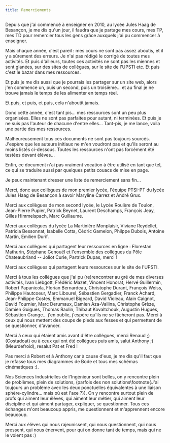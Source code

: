 ```yaml
---
title: Remerciements
---
```



Depuis que j'ai commencé à enseigner en 2010, au lycée Jules Haag de Besançon, je me dis qu'un jour, il faudra que je partage mes cours, mes TP, mes TD pour remercier tous les gens grâce auxquels j'ai pu commencer à enseigner. 

Mais chaque année, c'est pareil : mes cours ne sont pas assez aboutis, et il y a sûrement des erreurs. Je n'ai pas rédigé le corrigé de toutes mes activités. Et puis d'ailleurs, toutes ces activités ne sont pas les miennes et sont glanées, sur des sites de collègues, sur le site de l'UPSTI etc. Et puis c'est le bazar dans mes ressources. 

Et puis je me dis aussi que je pourrais les partager sur un site web, alors j'en commence un, puis un second, puis un troisième... et au final je ne trouve jamais le temps de les alimenter en temps réel. 

Et puis, et puis, et puis, cela n'aboutit jamais. 

Donc cette année, c'est tant pis... mes ressources sont un peu plus organisées. Elles ne sont pas parfaites pour autant, ni terminées. Et puis je ne suis pas l'auteur de chacune d'entre elles... Tant-pis, je me lance, voila une partie des mes ressources.

Malheureusement tous ces documents ne sont pas toujours sourcés. J'espère que les auteurs initiaux ne m'en voudront pas et qu'ils seront au moins listés ci-dessous. Toutes les ressources n'ont pas forcément été testées devant élèves...  

Enfin, ce document n'ai pas vraiment vocation à être utilisé en tant que tel, ce qui se traduire aussi par quelques petits couacs de mise en page.

Je peux maintenant dresser une liste de remerciement sans fin...

Merci, donc aux collègues de mon premier lycée, l'équipe PTSI-PT du lycée Jules Haag de Besançon à savoir Maryline Carrez et André Grux. 

Merci aux collègues de mon second lycée, le Lycée Rouière de Toulon, Jean-Pierre Pupier, Patrick Beynet, Laurent Deschamps, François Jeay, Gilles Himmelspach, Marc Guillaume.

Merci aux collègues du lycée La Martinière Monplaisir, Viviane Reydellet, Patricia Bessonnat, Isabelle Cotta, Cédric Gamelon, Philppe Dubois, Antoine Martin, Emilien Durif.

Merci aux collègues qui partagent leur ressources en ligne : Florestan Mathurin, Stéphane Genouël et l'ensemble des collègues du Pôle Chateaubriand -- Joliot Curie, Partrick Dupas, merci !

Merci aux collègues qui partagent leurs ressources sur le site de l'UPSTI.

Merci à tous les collègues que j'ai pu (re)rencontrer au gré de mes diverses activités, Ivan Liebgott, Frédéric Mazet, Vincent Honorat, Hervé Guillermin, Robert Papanicola, Florian Bernardeau, Christophe Durant, François Weiss, Philippe Hautcoeur, Marc Libourel, Sébastien Gergadier, Franck Achard, Jean-Philippe Costes, Emmanuel Bigeard, David Violeau, Alain Caignot, David Fournier, Marc Derumaux, Damien Aza-Vallina, Christophe Grèze, Damien Guigues, Thomas Raulin, Thibaut Kovaltchouk, Augustin Hugues, Sébastien Grange... j'en oublie, j'espère qu'ils ne se fâcheront pas. Merci à ceux qui nous mettent des coups de pieds aux fesses et qui permettent de se questionner, d'avancer. 

Merci à ceux qui étaient amis avant d'être collègues, merci Renaud ;) (Costadoat) ou à ceux qui ont été collègues puis amis, salut Anthony ;) (Meurdefroid), resalut Pat et Fred !

Pas merci à Robert et à Anthony car à cause d'eux, je me dis qu'il faut que je refasse tous mes diagrammes de Bode et tous mes schémas cinématiques :).


Nos Sciences Industrielles de l'Ingénieur sont belles, on y rencontre plein de problèmes, plein de solutions,  (parfois des non solutions\footnote{J'ai toujours un problème avec les deux ponctuelles équivalentes à une liaison sphère-cylindre... mais où est l'axe ?}). 
On y rencontre surtout plein de profs qui aiment leur élèves, qui aiment leur métier, qui aiment leur discipline et qui aiment partager, expliquer, se questionner. Tous ces échanges m'ont beaucoup appris, me questionnent et m'apprennent encore beaucoup. 

Merci aux élèves qui nous rajeunissent, qui nous questionnent, qui nous pressent, qui nous énervent, pour qui on donne tant de temps, mais qui ne le voient pas :)


